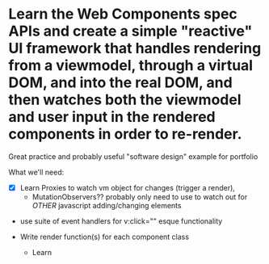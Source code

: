 # Learn the Web Components spec APIs and create a simple "reactive" UI framework that handles rendering from a viewmodel, through a virtual DOM, and into the real DOM, and then watches both the viewmodel and user input in the rendered components in order to re-render.

 Great practice and probably useful "software design" example for portfolio

What we'll need:

- [x] Learn Proxies to watch vm object for changes (trigger a render), 
	- MutationObservers?? probably only need to use to watch out for *OTHER* javascript adding/changing elements
- use suite of event handlers for v:click="" esque functionality
	

- Write render function(s) for each component class
	- Learn <template> and <slot name="foo"> / [slot="foo"]
	- use Lodash template syntax? no, that won't parse as valid html. will need to use custom attributes (not data-) and es6 template literals `${}` or handlebars-esque `{{}}`

- Learn basic shadow dom

a very basic Virtual DOM:
- simple list of inbuilt els from list of strings
- classlist-esque generalisation of space-separated attribute values
- attr (dataset and getAttribute/setAttribute)
- innerhtml
- outerhtml

for deep live-objects, make each property **return a live-object** that also has the next net of properties.
each accessor (. or []) is string of chained functions, like a lambda or whatever 

liveObject.prop1.subProp

[ ] 